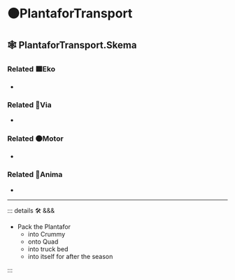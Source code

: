 # 🟠<motor>PlantaforTransport</motor>

## 🕸 PlantaforTransport.Skema

### Related 🟩<ekos>Eko</ekos>

-

### Related 🔻<via>Via</via>

-

### Related 🟠<motor>Motor</motor>

-

### Related 💜<anima>Anima</anima>

-

---

<!-- =================================================== -->
<!-- =================================================== -->
<!-- =================================================== -->
<!-- =================================================== -->
<!-- =================================================== -->
::: details 🛠 <dev>&&&</dev>

- Pack the Plantafor
    - into Crummy
    - onto Quad
    - into truck bed
    - into itself for after the season

:::
